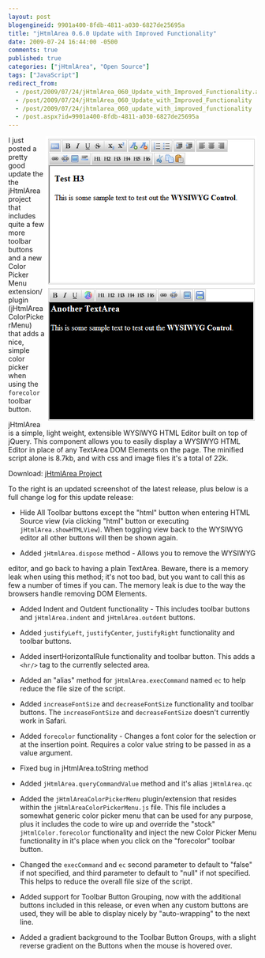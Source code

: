 ```yaml
---
layout: post
blogengineid: 9901a400-8fdb-4811-a030-6827de25695a
title: "jHtmlArea 0.6.0 Update with Improved Functionality"
date: 2009-07-24 16:44:00 -0500
comments: true
published: true
categories: ["jHtmlArea", "Open Source"]
tags: ["JavaScript"]
redirect_from: 
  - /post/2009/07/24/jHtmlArea_060_Update_with_Improved_Functionality.aspx
  - /post/2009/07/24/jHtmlArea_060_Update_with_Improved_Functionality
  - /post/2009/07/24/jhtmlarea_060_update_with_improved_functionality
  - /post.aspx?id=9901a400-8fdb-4811-a030-6827de25695a
---
```

<!-- more -->

<img src="/files/2009/7/jHtmlArea_0.6.0_Screenshot.png" alt="" align="right" />

I just posted a pretty good update the the jHtmlArea project that includes quite a few more toolbar buttons and a new Color Picker Menu extension/plugin (jHtmlAreaColorPickerMenu) that adds a nice, simple color picker when using the `forecolor` toolbar button.

jHtmlArea is a simple, light weight, extensible WYSIWYG HTML Editor built on top of jQuery. This component allows you to easily display a WYSIWYG HTML Editor in place of any TextArea DOM Elements on the page. The minified script alone is 8.7kb, and with css and image files it's a total of 22k.

Download: [jHtmlArea Project](https://github.com/crpietschmann/jHtmlArea)

To the right is an updated screenshot of the latest release, plus below is a full change log for this update release:

- Hide All Toolbar buttons except the "html" button when entering
HTML Source view (via clicking "html" button or executing
`jHtmlArea.showHTMLView`). When toggling view back to the WYSIWYG editor
all other buttons will then be shown again.

- Added `jHtmlArea.dispose` method - Allows you to remove the WYSIWYG

editor, and go back to having a plain TextArea. Beware, there is a
memory leak when using this method; it's not too bad, but you want
to call this as few a number of times if you can. The memory leak
is due to the way the browsers handle removing DOM Elements.

- Added Indent and Outdent functionality - This includes toolbar buttons and `jHtmlArea.indent` and `jHtmlArea.outdent` buttons.

- Added `justifyLeft`, `justifyCenter`, `justifyRight` functionality and toolbar buttons.

- Added insertHorizontalRule functionality and toolbar button. This adds a `<hr/>` tag to the currently selected area.

- Added an "alias" method for `jHtmlArea.execCommand` named `ec` to help reduce the file size of the script.

- Added `increaseFontSize` and `decreaseFontSize` functionality and toolbar buttons. The `increaseFontSize` and `decreaseFontSize` doesn't currently work in Safari.

- Added `forecolor` functionality - Changes a font color for the selection or at the insertion point. Requires a color value string to be passed in as a value argument.

- Fixed bug in jHtmlArea.toString method

- Added `jHtmlArea.queryCommandValue` method and it's alias `jHtmlArea.qc`

- Added the `jHtmlAreaColorPickerMenu` plugin/extension that resides within the `jHtmlAreaColorPickerMenu.js` file. This file includes a somewhat generic color picker menu that can be used for any purpose, plus it includes the code to wire up and override the "stock" `jHtmlColor.forecolor` functionality and inject the new Color Picker Menu functionality in it's place when you click on the "forecolor" toolbar button.

- Changed the `execCommand` and `ec` second parameter to default to "false" if not specified, and third parameter to default to "null" if not specified. This helps to reduce the overall file size of the script.

- Added support for Toolbar Button Grouping, now with the additional buttons included in this release, or even when any custom buttons are used, they will be able to display nicely by "auto-wrapping" to the next line.

- Added a gradient background to the Toolbar Button Groups, with a slight reverse gradient on the Buttons when the mouse is hovered over.
